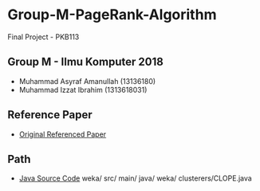 # Group-M-PageRank-Algorithm
Final Project - PKB113 

## Group M - Ilmu Komputer 2018 
* Muhammad Asyraf Amanullah (13136180)
* Muhammad Izzat Ibrahim (1313618031)

## Reference Paper
* [Original Referenced Paper]()

## Path 
* [Java Source Code]() weka/ src/ main/ java/ weka/ clusterers/CLOPE.java

